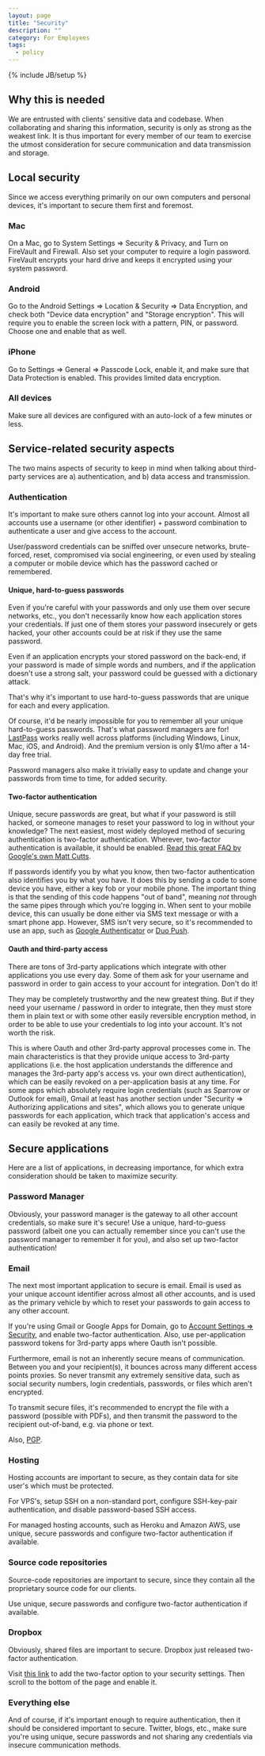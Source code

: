 ```yaml
---
layout: page
title: "Security"
description: ""
category: For Employees
tags:
  - policy
---
```

{% include JB/setup %}

## Why this is needed

We are entrusted with clients' sensitive data and codebase. When collaborating and sharing this information, security is only as strong as the weakest link. It is thus important for every member of our team to exercise the utmost consideration for secure communication and data transmission and storage.

##  Local security

Since we access everything primarily on our own computers and personal devices, it's important to secure them first and foremost.

### Mac

On a Mac, go to System Settings => Security & Privacy, and Turn on FireVault and Firewall. Also set your computer to require a login password. FireVault encrypts your hard drive and keeps it encrypted using your system password.

### Android

Go to the Android Settings => Location & Security => Data Encryption, and check both "Device data encryption" and "Storage encryption". This will require you to enable the screen lock with a pattern, PIN, or password. Choose one and enable that as well.

### iPhone

Go to Settings => General => Passcode Lock, enable it, and make sure that Data Protection is enabled. This provides limited data encryption.

### All devices

Make sure all devices are configured with an auto-lock of a few minutes or less.

## Service-related security aspects

The two mains aspects of security to keep in mind when talking about third-party services are a) authentication, and b) data access and transmission.

### Authentication

It's important to make sure others cannot log into your account. Almost all accounts use a username (or other identifier) + password combination to authenticate a user and give access to the account.

User/password credentials can be sniffed over unsecure networks, brute-forced, reset, compromised via social engineering, or even used by stealing a computer or mobile device which has the password cached or remembered.

#### Unique, hard-to-guess passwords

Even if you're careful with your passwords and only use them over secure networks, etc., you don't necessarily know how each application stores your credentials. If just one of them stores your password insecurely or gets hacked, your other accounts could be at risk if they use the same password.

Even if an application encrypts your stored password on the back-end, if your password is made of simple words and numbers, and if the application doesn't use a strong salt, your password could be guessed with a dictionary attack.

That's why it's important to use hard-to-guess passwords that are unique for each and every application.

Of course, it'd be nearly impossible for you to remember all your unique hard-to-guess passwords. That's what password managers are for! [LastPass](https://lastpass.com/) works really well across platforms (including Windows, Linux, Mac, iOS, and Android). And the premium version is only $1/mo after a 14-day free trial.

Password managers also make it trivially easy to update and change your passwords from time to time, for added security.

#### Two-factor authentication

Unique, secure passwords are great, but what if your password is still hacked, or someone manages to reset your password to log in without your knowledge? The next easiest, most widely deployed method of securing authentication is two-factor authentication. Wherever, two-factor authentication is available, it should be enabled. [Read this great FAQ by Google's own Matt Cutts](http://www.mattcutts.com/blog/google-two-step-authentication/).

If passwords identify you by what you know, then two-factor authentication also identifies you by what you have. It does this by sending a code to some device you have, either a key fob or your mobile phone. The important thing is that the sending of this code happens "out of band", meaning *not* through the same pipes through which you're logging in. When sent to your mobile device, this can usually be done either via SMS text message or with a smart phone app. However, SMS isn't very secure, so it's recommended to use an app, such as [Google Authenticator](http://code.google.com/p/google-authenticator/) or [Duo Push](http://www.duosecurity.com/duo-push).

#### Oauth and third-party access

There are tons of 3rd-party applications which integrate with other applications you use every day. Some of them ask for your username and password in order to gain access to your account for integration. Don't do it!

They may be completely trustworthy and the new greatest thing. But if they need your username / password in order to integrate, then they must store them in plain text or with some other easily reversible encryption method, in order to be able to use your credentials to log into your account. It's not worth the risk.

This is where Oauth and other 3rd-party approval processes come in. The main characteristics is that they provide unique access to 3rd-party applications (i.e. the host application understands the difference and manages the 3rd-party app's access vs. your own direct authentication), which can be easily revoked on a per-application basis at any time. For some apps which absolutely require login credentials (such as Sparrow or Outlook for email), Gmail at least has another section under "Security => Authorizing applications and sites", which allows you to generate unique passwords for each application, which track that application's access and can easily be revoked at any time.

## Secure applications

Here are a list of applications, in decreasing importance, for which extra consideration should be taken to maximize security.

### Password Manager

Obviously, your password manager is the gateway to all other account credentials, so make sure it's secure! Use a unique, hard-to-guess password (albeit one you can actually remember since you can't use the password manager to remember it for you), and also set up two-factor authentication!

### Email

The next most important application to secure is email. Email is used as your unique account identifier across almost all other accounts, and is used as the primary vehicle by which to reset your passwords to gain access to any other account. 

If you're using Gmail or Google Apps for Domain, go to [Account Settings => Security](https://www.google.com/settings/security), and enable two-factor authentication. Also, use per-application password tokens for 3rd-party apps where Oauth isn't possible.

Furthermore, email is not an inherently secure means of communication. Between you and your recipient(s), it bounces across many different access points proxies. So never transmit any extremely sensitive data, such as social security numbers, login credentials, passwords, or files which aren't encrypted.

To transmit secure files, it's recommended to encrypt the file with a password (possible with PDFs), and then transmit the password to the recipient out-of-band, e.g. via phone or text.

Also, [PGP](http://en.wikipedia.org/wiki/Pretty_Good_Privacy).

### Hosting

Hosting accounts are important to secure, as they contain data for site user's which must be protected.

For VPS's, setup SSH on a non-standard port, configure SSH-key-pair authentication, and disable password-based SSH access.

For managed hosting accounts, such as Heroku and Amazon AWS, use unique, secure passwords and configure two-factor authentication if available.

### Source code repositories

Source-code repositories are important to secure, since they contain all the proprietary source code for our clients.

Use unique, secure passwords and configure two-factor authentication if available.

### Dropbox

Obviously, shared files are important to secure. Dropbox just released two-factor authentication.

Visit [this link](https://www.dropbox.com/try_twofactor) to add the two-factor option to your security settings. Then scroll to the bottom of the page and enable it.

### Everything else

And of course, if it's important enough to require authentication, then it should be considered important to secure. Twitter, blogs, etc., make sure you're using unique, secure passwords and not sharing any credentials via insecure communication methods.
